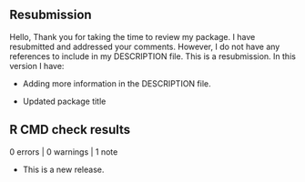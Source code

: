 ## Resubmission
Hello,
Thank you for taking the time to review my package. 
I have resubmitted and addressed your comments. 
However, I do not have any references to include in my DESCRIPTION file. 
This is a resubmission. In this version I have:

* Adding more information in the DESCRIPTION file.

* Updated package title



## R CMD check results

0 errors | 0 warnings | 1 note

* This is a new release.

